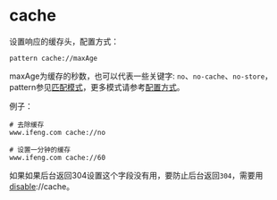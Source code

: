 # cache
设置响应的缓存头，配置方式：

	pattern cache://maxAge

maxAge为缓存的秒数，也可以代表一些关键字: `no`、`no-cache`、`no-store`，pattern参见[匹配模式](../pattern.html)，更多模式请参考[配置方式](../mode.html)。

例子：

	# 去除缓存
	www.ifeng.com cache://no

	# 设置一分钟的缓存
	www.ifeng.com cache://60


如果如果后台返回304设置这个字段没有用，要防止后台返回`304`，需要用[disable](disable.html)://cache。
